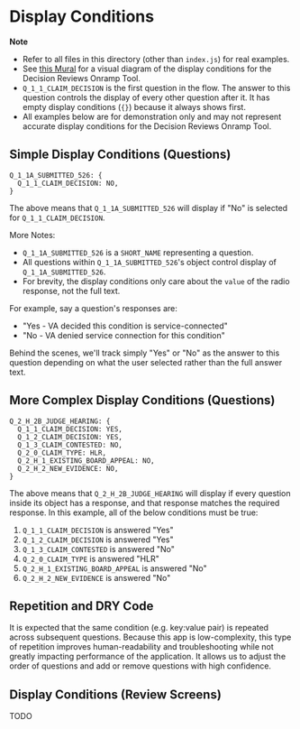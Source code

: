 # Display Conditions

**Note**
- Refer to all files in this directory (other than `index.js`) for real examples.
- See [this Mural](https://app.mural.co/t/departmentofveteransaffairs9999/m/departmentofveteransaffairs9999/1736350333305/034f554056e15ace373c35a8b9655134d4ccafe0) for a visual diagram of the display conditions for the Decision Reviews Onramp Tool.
- `Q_1_1_CLAIM_DECISION` is the first question in the flow. The answer to this question controls the display of every other question after it. It has empty display conditions (`{}`) because it always shows first.
- All examples below are for demonstration only and may not represent accurate display conditions for the Decision Reviews Onramp Tool.

## Simple Display Conditions (Questions)

```
Q_1_1A_SUBMITTED_526: {
  Q_1_1_CLAIM_DECISION: NO,
}
```

The above means that `Q_1_1A_SUBMITTED_526` will display if "No" is selected
for `Q_1_1_CLAIM_DECISION`.

More Notes:
- `Q_1_1A_SUBMITTED_526` is a `SHORT_NAME` representing a question.
- All questions within `Q_1_1A_SUBMITTED_526`'s object control display of `Q_1_1A_SUBMITTED_526`.
- For brevity, the display conditions only care about the `value` of the radio response, not the full text.

For example, say a question's responses are:

- "Yes - VA decided this condition is service-connected"
- "No - VA denied service connection for this condition"

Behind the scenes, we'll track simply "Yes" or "No" as the answer to this question depending on what the
user selected rather than the full answer text.

## More Complex Display Conditions (Questions)

```
Q_2_H_2B_JUDGE_HEARING: {
  Q_1_1_CLAIM_DECISION: YES,
  Q_1_2_CLAIM_DECISION: YES,
  Q_1_3_CLAIM_CONTESTED: NO,
  Q_2_0_CLAIM_TYPE: HLR,
  Q_2_H_1_EXISTING_BOARD_APPEAL: NO,
  Q_2_H_2_NEW_EVIDENCE: NO,
}
```

The above means that `Q_2_H_2B_JUDGE_HEARING` will display if every question inside its object
has a response, and that response matches the required response.
In this example, all of the below conditions must be true:

1. `Q_1_1_CLAIM_DECISION` is answered "Yes"
2. `Q_1_2_CLAIM_DECISION` is answered "Yes"
3. `Q_1_3_CLAIM_CONTESTED` is answered "No"
4. `Q_2_0_CLAIM_TYPE` is answered "HLR"
5. `Q_2_H_1_EXISTING_BOARD_APPEAL` is answered "No"
6. `Q_2_H_2_NEW_EVIDENCE` is answered "No"

## Repetition and DRY Code

It is expected that the same condition (e.g. key:value pair) is repeated across subsequent questions. Because this app is low-complexity, this type of repetition improves human-readability and troubleshooting while not greatly impacting performance of the application. It allows us to adjust the order of questions and add or remove questions with high confidence.

## Display Conditions (Review Screens)

TODO